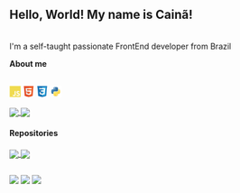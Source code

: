 ## Hello, World! My name is Cainã! 
<br />
I'm a self-taught passionate FrontEnd developer from Brazil

**About me**
<div style="display: inline_block"><br>
  <code><img align="center" alt="Cainã-JavaScript" height="20"src="https://raw.githubusercontent.com/devicons/devicon/master/icons/javascript/javascript-plain.svg"></code>
  <code><img align="center" alt="Cainã-HTML" height="20"src="https://raw.githubusercontent.com/devicons/devicon/master/icons/html5/html5-original.svg"></code>
  <code><img align="center" alt="Cainã-CSS" height="20"src="https://raw.githubusercontent.com/devicons/devicon/master/icons/css3/css3-original.svg"></code>
  <code><img align="center" alt="Cainã-Python" height="20"src="https://raw.githubusercontent.com/devicons/devicon/master/icons/python/python-original.svg"></code>
</div>

<br />
<a href="https://beacons.ai/caiaikkj">
  <img align="center" src="https://github-readme-stats.vercel.app/api?username=caiaikkj&rank_icon=github&show_icons=true&include_all_commits=true&theme=shadow_red" />
</a>
<a href="https://beacons.ai/caiaikkj">
  <img align="center" src="https://github-readme-stats.vercel.app/api/top-langs?username=caiaikkj&layout=compact&langs_count=8&card_width=320&theme=shadow_red" />
</a>

#### Repositories
<a href="https://github.com/caiaikkj/starbucks-study">
  <img height=200 align="center" src="https://github-readme-stats.vercel.app/api/pin/?username=caiaikkj&repo=starbucks-study&theme=shadow_red" />
</a>
<a href="https://github.com/caiaikkj/qrcodegenerator">
  <img height=200 align="center" src="https://github-readme-stats.vercel.app/api/pin/?username=caiaikkj&repo=qrcodegenerator&theme=shadow_red" />
</a>

##

<div>
 	<a href="https://www.twitch.tv/caiaikkj" target="_blank"><img src="https://img.shields.io/badge/Twitch-9146FF?style=for-the-badge&logo=twitch&logoColor=white" target="_blank"></a> 
  <a href = "mailto:contato.cainacauss@gmail.com"><img src="https://img.shields.io/badge/-Gmail-%23333?style=for-the-badge&logo=gmail&logoColor=white" target="_blank"></a>
  <a href="https://www.linkedin.com/in/cainacauss/" target="_blank"><img src="https://img.shields.io/badge/-LinkedIn-%230077B5?style=for-the-badge&logo=linkedin&logoColor=white" target="_blank"></a> 
</div>

###


